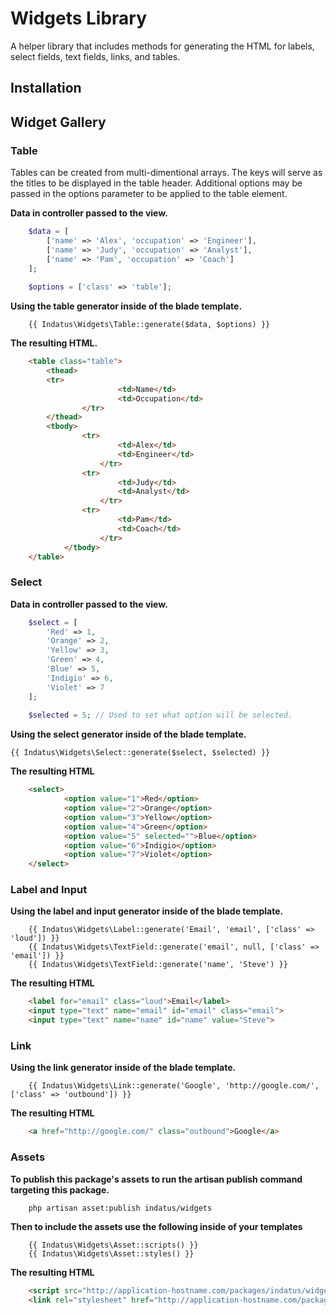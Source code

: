 # Widgets Library

A helper library that includes methods for generating the HTML for labels, select fields, 
text fields, links, and tables.

## Installation


## Widget Gallery

### Table
Tables can be created from multi-dimentional arrays.  The keys will serve as the titles to
be displayed in the table header.  Additional options may be passed in the options parameter
to be applied to the table element.

__Data in controller passed to the view.__

```php
    $data = [
        ['name' => 'Alex', 'occupation' => 'Engineer'],
        ['name' => 'Judy', 'occupation' => 'Analyst'],
        ['name' => 'Pam', 'occupation' => 'Coach']
    ];
    
    $options = ['class' => 'table'];
```


__Using the table generator inside of the blade template.__


```blade
    {{ Indatus\Widgets\Table::generate($data, $options) }}
```


__The resulting HTML.__


```html
    <table class="table">
        <thead>
        <tr>
                        <td>Name</td>
                        <td>Occupation</td>
                </tr>
        </thead>
        <tbody>
                <tr>
                        <td>Alex</td>
                        <td>Engineer</td>
                    </tr>
                <tr>
                        <td>Judy</td>
                        <td>Analyst</td>
                    </tr>
                <tr>
                        <td>Pam</td>
                        <td>Coach</td>
                    </tr>
            </tbody>
    </table>
```



### Select

__Data in controller passed to the view.__

```php
    $select = [
        'Red' => 1,
        'Orange' => 2,
        'Yellow' => 3,
        'Green' => 4,
        'Blue' => 5,
        'Indigio' => 6,
        'Violet' => 7
    ];
    
    $selected = 5; // Used to set what option will be selected.
```

__Using the select generator inside of the blade template.__


```blade
{{ Indatus\Widgets\Select::generate($select, $selected) }}
```

__The resulting HTML__
```html
    <select>
            <option value="1">Red</option>
            <option value="2">Orange</option>
            <option value="3">Yellow</option>
            <option value="4">Green</option>
            <option value="5" selected="">Blue</option>
            <option value="6">Indigio</option>
            <option value="7">Violet</option>
    </select>
```

### Label and Input

__Using the label and input generator inside of the blade template.__

```blade
    {{ Indatus\Widgets\Label::generate('Email', 'email', ['class' => 'loud']) }}
    {{ Indatus\Widgets\TextField::generate('email', null, ['class' => 'email']) }}
    {{ Indatus\Widgets\TextField::generate('name', 'Steve') }}
```

__The resulting HTML__

```html
    <label for="email" class="loud">Email</label>
    <input type="text" name="email" id="email" class="email">
    <input type="text" name="name" id="name" value="Steve">
```

### Link

__Using the link generator inside of the blade template.__

```blade
    {{ Indatus\Widgets\Link::generate('Google', 'http://google.com/', ['class' => 'outbound']) }}
```

__The resulting HTML__

```html
    <a href="http://google.com/" class="outbound">Google</a>
```

### Assets

__To publish this package's assets to run the artisan publish command targeting this package.__
 
```bash
    php artisan asset:publish indatus/widgets 
```
 
__Then to include the assets use the following inside of your templates__
 
```blade
    {{ Indatus\Widgets\Asset::scripts() }}
    {{ Indatus\Widgets\Asset::styles() }}
```
 
__The resulting HTML__
 

```html
    <script src="http://application-hostname.com/packages/indatus/widgets/widgets.js"></script>
    <link rel="stylesheet" href="http://application-hostname.com/packages/indatus/widgets/widgets.css">
```